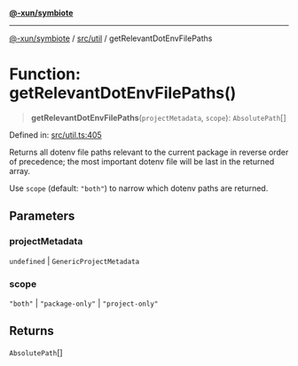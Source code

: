 [**@-xun/symbiote**](../../../README.md)

***

[@-xun/symbiote](../../../README.md) / [src/util](../README.md) / getRelevantDotEnvFilePaths

# Function: getRelevantDotEnvFilePaths()

> **getRelevantDotEnvFilePaths**(`projectMetadata`, `scope`): `AbsolutePath`[]

Defined in: [src/util.ts:405](https://github.com/Xunnamius/symbiote/blob/cef28b21a1184891fa2969c3a3fa80ab4446b3b6/src/util.ts#L405)

Returns all dotenv file paths relevant to the current package in reverse
order of precedence; the most important dotenv file will be last in the
returned array.

Use `scope` (default: `"both"`) to narrow which dotenv paths are returned.

## Parameters

### projectMetadata

`undefined` | `GenericProjectMetadata`

### scope

`"both"` | `"package-only"` | `"project-only"`

## Returns

`AbsolutePath`[]
